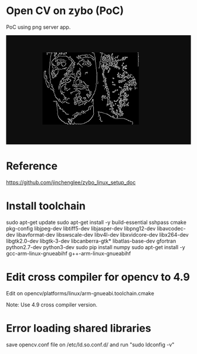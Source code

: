 # Open CV on zybo (PoC)

PoC using png server app.

![alt text](img/opencv.png "OpenCV on Zybo pic")

# Reference 

https://github.com/jinchenglee/zybo_linux_setup_doc

# Install toolchain

sudo apt-get update
sudo apt-get install -y build-essential sshpass cmake pkg-config libjpeg-dev libtiff5-dev libjasper-dev libpng12-dev libavcodec-dev libavformat-dev libswscale-dev libv4l-dev libxvidcore-dev libx264-dev libgtk2.0-dev libgtk-3-dev libcanberra-gtk* libatlas-base-dev gfortran python2.7-dev python3-dev
sudo pip install numpy
sudo apt-get install -y gcc-arm-linux-gnueabihf  g++-arm-linux-gnueabihf

# Edit cross compiler for opencv to 4.9

Edit on opencv/platforms/linux/arm-gnueabi.toolchain.cmake

Note: Use 4.9 cross compiler version.

# Error loading shared libraries 

save opencv.conf file on /etc/ld.so.conf.d/ and run "sudo ldconfig -v"
